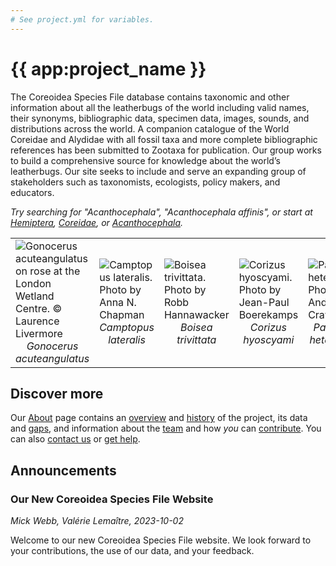 ```yaml
---
# See project.yml for variables.
---
```


# {{ app:project_name }}
The Coreoidea Species File database contains taxonomic and other information about all the leatherbugs of the world including valid names, their synonyms, bibliographic data, specimen data, images, sounds, and distributions across the world. A companion catalogue of the World Coreidae and Alydidae with all fossil taxa and more complete bibliographic references has been submitted to Zootaxa for publication. Our group works to build a comprehensive source for knowledge about the world’s leatherbugs. Our site seeks to include and serve an expanding group of stakeholders such as taxonomists, ecologists, policy makers, and educators.

<autocomplete-otu class="w-full sm:w-96" placeholder="Search by taxon name"/>

_Try searching for "Acanthocephala", "Acanthocephala affinis", or start at [Hemiptera](/otus/1172341/overview), [Coreidae](/otus/1186750/overview), or [Acanthocephala](/otus/1190351/overview)._

<table>
    <tbody>
        <tr>
            <td valign="top">
                <img alt="Gonocerus acuteangulatus on rose at the London Wetland Centre. © Laurence Livermore"
		    title="Gonocerus acuteangulatus on rose at the London Wetland Centre. © Laurence Livermore"
                    src="https://sfg.taxonworks.org/s/2ds4ot"
                    style="border-style: none;">
                <div style="text-align: center">
                    <em>Gonocerus acuteangulatus</em>
                </div>
            </td>
            <td>
                <img alt="Camptopus lateralis. Photo by Anna N. Chapman"
		    title="Camptopus lateralis. Photo by Anna N. Chapman"
                    src=""
                    style="border-style: none;">
                <div style="text-align: center">
                    <em>Camptopus lateralis</em>
                </div>
            </td>
            <td>
                <img alt="Boisea trivittata. Photo by Robb Hannawacker"
		    title="Boisea trivittata. Photo by Robb Hannawacker"
                    src=""
                    style="border-style: none;">
                <div style="text-align: center">
                    <em>Boisea trivittata</em>
                </div>
            </td>
            <td>
                <img alt="Corizus hyoscyami. Photo by Jean-Paul Boerekamps"
		    title="Corizus hyoscyami. Photo by Jean-Paul Boerekamps"
                    src=""
                    style="border-style: none;">
                <div style="text-align: center">
                    <em>Corizus hyoscyami</em>
                </div>
            </td>
            <td>
                <img alt="Pachylis heteropus. Photo by Andrew J. Crawford"
		    title="Pachylis heteropus. Photo by Andrew J. Crawford"
                    src=""
                    style="border-style: none;">
                <div style="text-align: center">
                    <em>Pachylis heteropus</em>
                </div>
            </td>
        </tr>
    </tbody>
</table>

## Discover more
Our [About](about) page contains an [overview](about#overview) and [history](about#history) of the project, its data and [gaps](about#gaps-as-opportunity),<D-r> and information about the [team](about#team) and how _you_ can [contribute](about#contribute-or-get-help). You can also [contact us](about#contribute-or-get-help) or [get help](about#contribute-or-get-help). 

## Announcements
### Our New Coreoidea Species File Website
<!--- add inline --->
_Mick Webb, Valérie Lemaître, 2023-10-02_

Welcome to our new Coreoidea Species File website. We look forward to your contributions, the use of our data, and your feedback.
